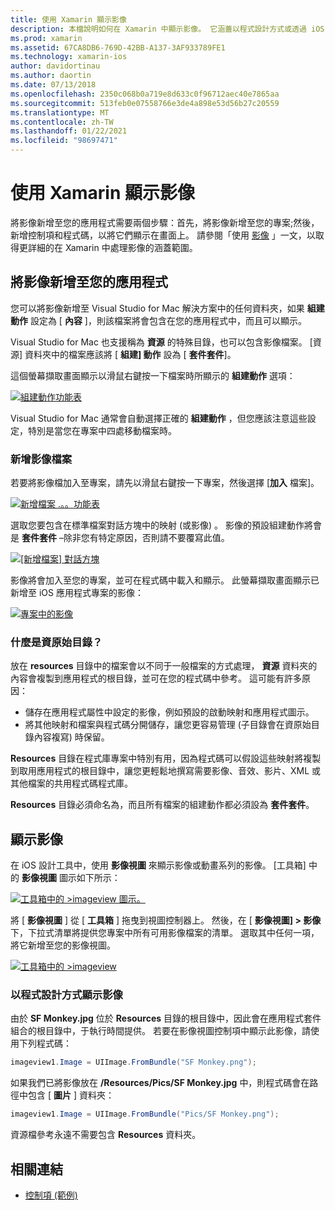 ```yaml
---
title: 使用 Xamarin 顯示影像
description: 本檔說明如何在 Xamarin 中顯示影像。 它涵蓋以程式設計方式或透過 iOS 設計工具將影像新增至應用程式。
ms.prod: xamarin
ms.assetid: 67CA8DB6-769D-42BB-A137-3AF933789FE1
ms.technology: xamarin-ios
author: davidortinau
ms.author: daortin
ms.date: 07/13/2018
ms.openlocfilehash: 2350c068b0a719e8d633c0f96712aec40e7865aa
ms.sourcegitcommit: 513feb0e07558766e3de4a898e53d56b27c20559
ms.translationtype: MT
ms.contentlocale: zh-TW
ms.lasthandoff: 01/22/2021
ms.locfileid: "98697471"
---
```

# <a name="displaying-images-with-xamarinios"></a>使用 Xamarin 顯示影像

將影像新增至您的應用程式需要兩個步驟：首先，將影像新增至您的專案;然後，新增控制項和程式碼，以將它們顯示在畫面上。 請參閱「使用 [影像](~/ios/app-fundamentals/images-icons/index.md) 」一文，以取得更詳細的在 Xamarin 中處理影像的涵蓋範圍。

## <a name="adding-images-to-your-app"></a>將影像新增至您的應用程式

您可以將影像新增至 Visual Studio for Mac 解決方案中的任何資料夾，如果 **組建動作** 設定為 [ **內容** ]，則該檔案將會包含在您的應用程式中，而且可以顯示。

Visual Studio for Mac 也支援稱為 **資源** 的特殊目錄，也可以包含影像檔案。 [資源] 資料夾中的檔案應該將 [ **組建] 動作** 設為 [ **套件套件**]。

這個螢幕擷取畫面顯示以滑鼠右鍵按一下檔案時所顯示的 **組建動作** 選項：

 [![組建動作功能表](image-images/image30a.png)](image-images/image30a.png#lightbox)

Visual Studio for Mac 通常會自動選擇正確的 **組建動作** ，但您應該注意這些設定，特別是當您在專案中四處移動檔案時。

### <a name="adding-an-image-file"></a>新增影像檔案

若要將影像檔加入至專案，請先以滑鼠右鍵按一下專案，然後選擇 [**加入** 檔案]。

 [![新增檔案 .。。功能表](image-images/image31a.png)](image-images/image31a.png#lightbox)

選取您要包含在標準檔案對話方塊中的映射 (或影像) 。 影像的預設組建動作將會是 **套件套件** –除非您有特定原因，否則請不要覆寫此值。

 [![[新增檔案] 對話方塊](image-images/image32a.png)](image-images/image32a.png#lightbox)

影像將會加入至您的專案，並可在程式碼中載入和顯示。 此螢幕擷取畫面顯示已新增至 iOS 應用程式專案的影像：

 [![專案中的影像](image-images/image33a.png)](image-images/image33a.png#lightbox)

### <a name="what-is-the-resources-directory"></a>什麼是資原始目錄？

放在 **resources** 目錄中的檔案會以不同于一般檔案的方式處理， **資源** 資料夾的內容會複製到應用程式的根目錄，並可在您的程式碼中參考。 這可能有許多原因：

- 儲存在應用程式屬性中設定的影像，例如預設的啟動映射和應用程式圖示。
- 將其他映射和檔案與程式碼分開儲存，讓您更容易管理 (子目錄會在資原始目錄內容複寫) 時保留。

**Resources** 目錄在程式庫專案中特別有用，因為程式碼可以假設這些映射將複製到取用應用程式的根目錄中，讓您更輕鬆地撰寫需要影像、音效、影片、XML 或其他檔案的共用程式碼程式庫。

**Resources** 目錄必須命名為，而且所有檔案的組建動作都必須設為 **套件套件**。

## <a name="displaying-the-image"></a>顯示影像

在 iOS 設計工具中，使用 **影像視圖** 來顯示影像或動畫系列的影像。 [工具箱] 中的 **影像視圖** 圖示如下所示：

 [![工具箱中的 >imageview 圖示。](image-images/image35a.png)](image-images/image35.png#lightbox)

將 [ **影像視圖** ] 從 [ **工具箱** ] 拖曳到視圖控制器上。 然後，在 [ **影像視圖] > 影像** 下，下拉式清單將提供您專案中所有可用影像檔案的清單。 選取其中任何一項，將它新增至您的影像視圖。

 [![工具箱中的 >imageview](image-images/image36a.png)](image-images/image36.png#lightbox)

### <a name="displaying-the-image-programmatically"></a>以程式設計方式顯示影像

由於 **SF Monkey.jpg** 位於 **Resources** 目錄的根目錄中，因此會在應用程式套件組合的根目錄中，于執行時間提供。 若要在影像視圖控制項中顯示此影像，請使用下列程式碼：

```csharp
imageview1.Image = UIImage.FromBundle("SF Monkey.png");
```

如果我們已將影像放在 **/Resources/Pics/SF Monkey.jpg** 中，則程式碼會在路徑中包含 [ **圖片** ] 資料夾：

```csharp
imageview1.Image = UIImage.FromBundle("Pics/SF Monkey.png");
```

資源檔參考永遠不需要包含 **Resources** 資料夾。

## <a name="related-links"></a>相關連結

- [控制項 (範例) ](/samples/xamarin/ios-samples/controls)